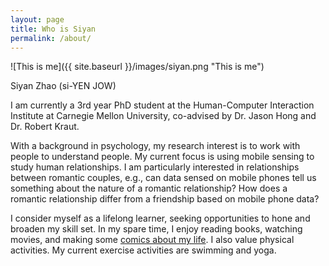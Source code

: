 ```yaml
---
layout: page
title: Who is Siyan
permalink: /about/
---
```


![This is me]({{ site.baseurl }}/images/siyan.png "This is me")

Siyan Zhao (si-YEN JOW)

I am currently a 3rd year PhD student at the Human-Computer Interaction Institute at Carnegie Mellon University, co-advised by Dr. Jason Hong and Dr. Robert Kraut.

With a background in psychology, my research interest is to work with people to understand people. My current focus is using mobile sensing to study human relationships. I am particularly interested in relationships between romantic couples, e.g., can data sensed on mobile phones tell us something about the nature of a romantic relationship? How does a romantic relationship differ from a friendship based on mobile phone data? 

I consider myself as a lifelong learner, seeking opportunities to hone and broaden my skill set. In my spare time, I enjoy reading books, watching movies, and making some [comics about my life](http://www.beeboopboop.com). I also value physical activities. My current exercise activities are swimming and yoga.